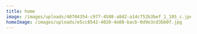 ```yaml
---
title: home
image: /images/uploads/40704354-c977-4588-a8d2-a14c752b3bef_1_105_c.jpeg
homeImage: /images/uploads/e5cc8542-4020-4e80-bacb-0d9e3cd3bb07.jpg
---
```

